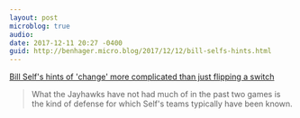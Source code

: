 ```yaml
---
layout: post
microblog: true
audio: 
date: 2017-12-11 20:27 -0400
guid: http://benhager.micro.blog/2017/12/12/bill-selfs-hints.html
---
```

[Bill Self's hints of 'change' more complicated than just flipping a switch](http://kusports.com/news/2017/dec/11/bill-selfs-hints-change-more-complicated-just-flip)

> What the Jayhawks have not had much of in the past two games is the kind of defense for which Self's teams typically have been known.
